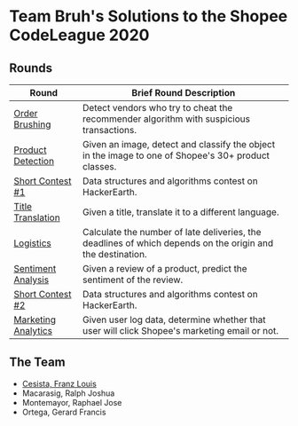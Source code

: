 # Team Bruh's Solutions to the Shopee CodeLeague 2020

## Rounds

| Round | Brief Round Description |
| --- | --- |
| [Order Brushing](/1-order-brushing/) | Detect vendors who try to cheat the recommender algorithm with suspicious transactions. |
| [Product Detection](/2-product-detection/) | Given an image, detect and classify the object in the image to one of Shopee's 30+ product classes. |
| [Short Contest #1](/3-short-contest-1/) | Data structures and algorithms contest on HackerEarth. |
| [Title Translation](/4-title-translation/) | Given a title, translate it to a different language. |
| [Logistics](/5-logistics/) | Calculate the number of late deliveries, the deadlines of which depends on the origin and the destination. |
| [Sentiment Analysis](/6-sentiment-analysis/) | Given a review of a product, predict the sentiment of the review. |
| [Short Contest #2](/7-short-contest-2/) | Data structures and algorithms contest on HackerEarth. |
| [Marketing Analytics](/8-marketing-analytics/) | Given user log data, determine whether that user will click Shopee's marketing email or not. |

## The Team

- [Cesista, Franz Louis](https://github.com/leloykun)
- Macarasig, Ralph Joshua
- Montemayor, Raphael Jose
- Ortega, Gerard Francis
